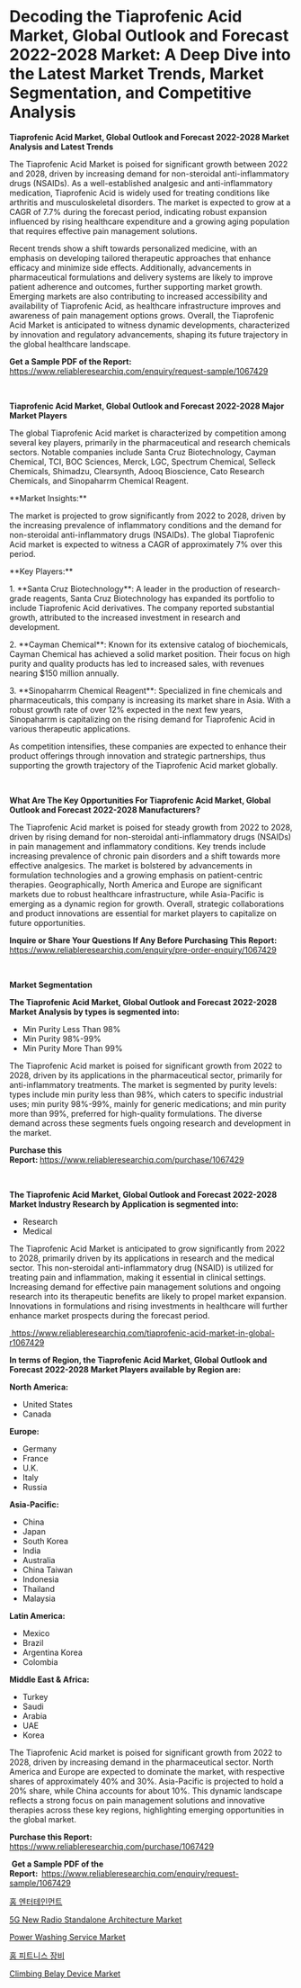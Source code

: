 <p><h1>Decoding the Tiaprofenic Acid Market, Global Outlook and Forecast 2022-2028 Market: A Deep Dive into the Latest Market Trends, Market Segmentation, and Competitive Analysis</h1></p><p><strong>Tiaprofenic Acid Market, Global Outlook and Forecast 2022-2028 Market Analysis and Latest Trends</strong></p>
<p><p>The Tiaprofenic Acid Market is poised for significant growth between 2022 and 2028, driven by increasing demand for non-steroidal anti-inflammatory drugs (NSAIDs). As a well-established analgesic and anti-inflammatory medication, Tiaprofenic Acid is widely used for treating conditions like arthritis and musculoskeletal disorders. The market is expected to grow at a CAGR of 7.7% during the forecast period, indicating robust expansion influenced by rising healthcare expenditure and a growing aging population that requires effective pain management solutions.</p><p>Recent trends show a shift towards personalized medicine, with an emphasis on developing tailored therapeutic approaches that enhance efficacy and minimize side effects. Additionally, advancements in pharmaceutical formulations and delivery systems are likely to improve patient adherence and outcomes, further supporting market growth. Emerging markets are also contributing to increased accessibility and availability of Tiaprofenic Acid, as healthcare infrastructure improves and awareness of pain management options grows. Overall, the Tiaprofenic Acid Market is anticipated to witness dynamic developments, characterized by innovation and regulatory advancements, shaping its future trajectory in the global healthcare landscape.</p></p>
<p><strong>Get a Sample PDF of the Report:&nbsp;</strong> <a href="https://www.reliableresearchiq.com/enquiry/request-sample/1067429">https://www.reliableresearchiq.com/enquiry/request-sample/1067429</a></p>
<p>&nbsp;</p>
<p><strong>Tiaprofenic Acid Market, Global Outlook and Forecast 2022-2028 Major Market Players</strong></p>
<p><p>The global Tiaprofenic Acid market is characterized by competition among several key players, primarily in the pharmaceutical and research chemicals sectors. Notable companies include Santa Cruz Biotechnology, Cayman Chemical, TCI, BOC Sciences, Merck, LGC, Spectrum Chemical, Selleck Chemicals, Shimadzu, Clearsynth, Adooq Bioscience, Cato Research Chemicals, and Sinopaharrm Chemical Reagent.</p><p>**Market Insights:**</p><p>The market is projected to grow significantly from 2022 to 2028, driven by the increasing prevalence of inflammatory conditions and the demand for non-steroidal anti-inflammatory drugs (NSAIDs). The global Tiaprofenic Acid market is expected to witness a CAGR of approximately 7% over this period.</p><p>**Key Players:**</p><p>1. **Santa Cruz Biotechnology**: A leader in the production of research-grade reagents, Santa Cruz Biotechnology has expanded its portfolio to include Tiaprofenic Acid derivatives. The company reported substantial growth, attributed to the increased investment in research and development.</p><p>2. **Cayman Chemical**: Known for its extensive catalog of biochemicals, Cayman Chemical has achieved a solid market position. Their focus on high purity and quality products has led to increased sales, with revenues nearing $150 million annually.</p><p>3. **Sinopaharrm Chemical Reagent**: Specialized in fine chemicals and pharmaceuticals, this company is increasing its market share in Asia. With a robust growth rate of over 12% expected in the next few years, Sinopaharrm is capitalizing on the rising demand for Tiaprofenic Acid in various therapeutic applications.</p><p>As competition intensifies, these companies are expected to enhance their product offerings through innovation and strategic partnerships, thus supporting the growth trajectory of the Tiaprofenic Acid market globally.</p></p>
<p>&nbsp;</p>
<p><strong>What Are The Key Opportunities For Tiaprofenic Acid Market, Global Outlook and Forecast 2022-2028 Manufacturers?</strong></p>
<p><p>The Tiaprofenic Acid market is poised for steady growth from 2022 to 2028, driven by rising demand for non-steroidal anti-inflammatory drugs (NSAIDs) in pain management and inflammatory conditions. Key trends include increasing prevalence of chronic pain disorders and a shift towards more effective analgesics. The market is bolstered by advancements in formulation technologies and a growing emphasis on patient-centric therapies. Geographically, North America and Europe are significant markets due to robust healthcare infrastructure, while Asia-Pacific is emerging as a dynamic region for growth. Overall, strategic collaborations and product innovations are essential for market players to capitalize on future opportunities.</p></p>
<p><strong>Inquire or Share Your Questions If Any Before Purchasing This Report:</strong> <a href="https://www.reliableresearchiq.com/enquiry/pre-order-enquiry/1067429">https://www.reliableresearchiq.com/enquiry/pre-order-enquiry/1067429</a></p>
<p>&nbsp;</p>
<p><strong>Market Segmentation</strong></p>
<p><strong>The Tiaprofenic Acid Market, Global Outlook and Forecast 2022-2028 Market Analysis by types is segmented into:</strong></p>
<p><ul><li>Min Purity Less Than 98%</li><li>Min Purity 98%-99%</li><li>Min Purity More Than 99%</li></ul></p>
<p><p>The Tiaprofenic Acid market is poised for significant growth from 2022 to 2028, driven by its applications in the pharmaceutical sector, primarily for anti-inflammatory treatments. The market is segmented by purity levels: types include min purity less than 98%, which caters to specific industrial uses; min purity 98%-99%, mainly for generic medications; and min purity more than 99%, preferred for high-quality formulations. The diverse demand across these segments fuels ongoing research and development in the market.</p></p>
<p><strong>Purchase this Report:&nbsp;</strong><a href="https://www.reliableresearchiq.com/purchase/1067429">https://www.reliableresearchiq.com/purchase/1067429</a></p>
<p>&nbsp;</p>
<p><strong>The Tiaprofenic Acid Market, Global Outlook and Forecast 2022-2028 Market Industry Research by Application is segmented into:</strong></p>
<p><ul><li>Research</li><li>Medical</li></ul></p>
<p><p>The Tiaprofenic Acid Market is anticipated to grow significantly from 2022 to 2028, primarily driven by its applications in research and the medical sector. This non-steroidal anti-inflammatory drug (NSAID) is utilized for treating pain and inflammation, making it essential in clinical settings. Increasing demand for effective pain management solutions and ongoing research into its therapeutic benefits are likely to propel market expansion. Innovations in formulations and rising investments in healthcare will further enhance market prospects during the forecast period.</p></p>
<p><a href="https://www.reliableresearchiq.com/tiaprofenic-acid-market-in-global-r1067429">&nbsp;https://www.reliableresearchiq.com/tiaprofenic-acid-market-in-global-r1067429</a></p>
<p><strong>In terms of Region, the Tiaprofenic Acid Market, Global Outlook and Forecast 2022-2028 Market Players available by Region are:</strong></p>
<p>
    <p> <strong> North America: </strong>
        <ul>
            <li>United States</li>
            <li>Canada</li>
        </ul>
        </p> 
    <p> <strong> Europe: </strong>
        <ul>
            <li>Germany</li>
            <li>France</li>
            <li>U.K.</li>
            <li>Italy</li>
            <li>Russia</li>
        </ul>
        </p> 
    <p> <strong> Asia-Pacific: </strong>
        <ul>
            <li>China</li>
            <li>Japan</li>
            <li>South Korea</li>
            <li>India</li>
            <li>Australia</li>
            <li>China Taiwan</li>
            <li>Indonesia</li>
            <li>Thailand</li>
            <li>Malaysia</li>
        </ul>
        </p> 
    <p> <strong> Latin America: </strong>
        <ul>
            <li>Mexico</li>
            <li>Brazil</li>
            <li>Argentina Korea</li>
            <li>Colombia</li>
        </ul>
        </p> 
    <p> <strong> Middle East & Africa: </strong>
        <ul>
            <li>Turkey</li>
            <li>Saudi</li>
            <li>Arabia</li>
            <li>UAE</li>
            <li>Korea</li>
        </ul>
    </p>
    </p>
<p><p>The Tiaprofenic Acid market is poised for significant growth from 2022 to 2028, driven by increasing demand in the pharmaceutical sector. North America and Europe are expected to dominate the market, with respective shares of approximately 40% and 30%. Asia-Pacific is projected to hold a 20% share, while China accounts for about 10%. This dynamic landscape reflects a strong focus on pain management solutions and innovative therapies across these key regions, highlighting emerging opportunities in the global market.</p></p>
<p><strong>Purchase this Report: </strong><a href="https://www.reliableresearchiq.com/purchase/1067429">https://www.reliableresearchiq.com/purchase/1067429</a></p>
<p>&nbsp;<strong>Get a Sample PDF of the Report:&nbsp;&nbsp;</strong><a href="https://www.reliableresearchiq.com/enquiry/request-sample/1067429">https://www.reliableresearchiq.com/enquiry/request-sample/1067429</a></p>
<p><strong></strong></p>
<p><p><a href="https://medium.com/@conradkirrlin76575/%EA%B8%80%EB%A1%9C%EB%B2%8C-%ED%99%88-%EC%97%94%ED%84%B0%ED%85%8C%EC%9D%B8%EB%A8%BC%ED%8A%B8-%EC%8B%9C%EC%9E%A5%EC%9D%98-%EC%83%88%EB%A1%9C%EC%9A%B4-%EA%B8%B0%ED%9A%8C%EC%99%80-%EB%8F%84%EC%A0%84-2024-2031-6fcdd7998aa6">홈 엔터테인먼트</a></p><p><a href="https://issuu.com/reportprime-2/docs/5g-new-radio-standalone-architectur_7c77593a0bd32c">5G New Radio Standalone Architecture Market</a></p><p><a href="https://www.linkedin.com/pulse/power-washing-service-market-report-product-type-house-washingdriveway-b7t5e?trackingId=vEPpVONISa25eB2ycR%2B8bQ%3D%3D">Power Washing Service Market</a></p><p><a href="https://medium.com/@conradkirrlin76575/%ED%99%88-%ED%94%BC%ED%8A%B8%EB%8B%88%EC%8A%A4-%EC%9E%A5%EB%B9%84-%EC%8B%9C%EC%9E%A5-%EC%A0%84%EB%A7%9D-%EB%B0%8F-%EC%8B%9C%EC%9E%A5-%EC%A0%90%EC%9C%A0%EC%9C%A8-%EB%B6%84%EC%84%9D-%EC%84%B1%EC%9E%A5-%ED%8A%B8%EB%A0%8C%EB%93%9C-%EB%B0%8F-%EC%8B%9C%EC%9E%A5-%EC%98%88%EC%B8%A1-2024-2031-1fbdb3e6221f">홈 피트니스 장비</a></p><p><a href="https://medium.com/@bosdendes/comprehensive-analysis-of-the-global-climbing-belay-device-market-growth-trends-market-forecasts-90542ab1d378">Climbing Belay Device Market</a></p></p>